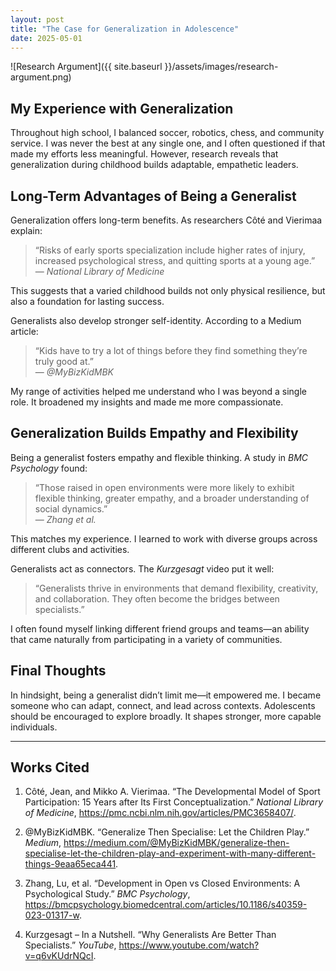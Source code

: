 ```yaml
---
layout: post
title: "The Case for Generalization in Adolescence"
date: 2025-05-01
---
```


![Research Argument]({{ site.baseurl }}/assets/images/research-argument.png)


## My Experience with Generalization

Throughout high school, I balanced soccer, robotics, chess, and community service. I was never the best at any single one, and I often questioned if that made my efforts less meaningful. However, research reveals that generalization during childhood builds adaptable, empathetic leaders.

## Long-Term Advantages of Being a Generalist

Generalization offers long-term benefits. As researchers Côté and Vierimaa explain:

> “Risks of early sports specialization include higher rates of injury, increased psychological stress, and quitting sports at a young age.”  
> — *National Library of Medicine*

This suggests that a varied childhood builds not only physical resilience, but also a foundation for lasting success.

Generalists also develop stronger self-identity. According to a Medium article:

> “Kids have to try a lot of things before they find something they’re truly good at.”  
> — *@MyBizKidMBK*

My range of activities helped me understand who I was beyond a single role. It broadened my insights and made me more compassionate.

## Generalization Builds Empathy and Flexibility

Being a generalist fosters empathy and flexible thinking. A study in *BMC Psychology* found:

> “Those raised in open environments were more likely to exhibit flexible thinking, greater empathy, and a broader understanding of social dynamics.”  
> — *Zhang et al.*

This matches my experience. I learned to work with diverse groups across different clubs and activities.

Generalists act as connectors. The *Kurzgesagt* video put it well:

> “Generalists thrive in environments that demand flexibility, creativity, and collaboration. They often become the bridges between specialists.”

I often found myself linking different friend groups and teams—an ability that came naturally from participating in a variety of communities.

## Final Thoughts

In hindsight, being a generalist didn’t limit me—it empowered me. I became someone who can adapt, connect, and lead across contexts. Adolescents should be encouraged to explore broadly. It shapes stronger, more capable individuals.

---

## Works Cited

1. Côté, Jean, and Mikko A. Vierimaa. “The Developmental Model of Sport Participation: 15 Years after Its First Conceptualization.” *National Library of Medicine*, https://pmc.ncbi.nlm.nih.gov/articles/PMC3658407/.

2. @MyBizKidMBK. “Generalize Then Specialise: Let the Children Play.” *Medium*, https://medium.com/@MyBizKidMBK/generalize-then-specialise-let-the-children-play-and-experiment-with-many-different-things-9eaa65eca441.

3. Zhang, Lu, et al. “Development in Open vs Closed Environments: A Psychological Study.” *BMC Psychology*, https://bmcpsychology.biomedcentral.com/articles/10.1186/s40359-023-01317-w.

4. Kurzgesagt – In a Nutshell. “Why Generalists Are Better Than Specialists.” *YouTube*, https://www.youtube.com/watch?v=q6vKUdrNQcI.
